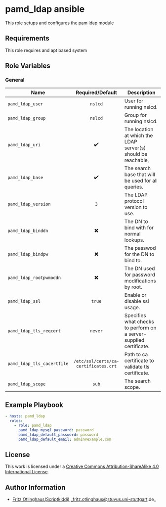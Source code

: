 # pamd_ldap ansible

This role setups and configures the pam ldap module


## Requirements

This role requires and apt based system


## Role Variables

### General

| Name                       | Required/Default                     | Description                                                        |
|----------------------------|:------------------------------------:|--------------------------------------------------------------------|
| `pamd_ldap_user`           | `nslcd`                              | User for running nslcd.                                            |
| `pamd_ldap_group`          | `nslcd`                              | Group for running nslcd.                                           |
| `pamd_ldap_uri`            | :heavy_check_mark:                   | The location at which the LDAP server(s) should be reachable,      |
| `pamd_ldap_base`           | :heavy_check_mark:                   | The search base that will be used for all queries.                 |
| `pamd_ldap_version`        | `3`                                  | The LDAP protocol version to use.                                  |
| `pamd_ldap_binddn`         | :heavy_multiplication_x:             | The DN to bind with for normal lookups.                            |
| `pamd_ldap_bindpw`         | :heavy_multiplication_x:             | The passwod for the DN to bind to.                                 |
| `pamd_ldap_rootpwmoddn`    | :heavy_multiplication_x:             | The DN used for password modifications by root.                    |
| `pamd_ldap_ssl`            | `true`                               | Enable or disable ssl usage.                                       |
| `pamd_ldap_tls_reqcert`    | `never`                              | Specifies what checks to perform on a server-supplied certificate. |
| `pamd_ldap_tls_cacertfile` | `/etc/ssl/certs/ca-certificates.crt` | Path to ca certificate to validate tls certificate.                |
| `pamd_ldap_scope`          | `sub`                                | The search scope.                                                  |

## Example Playbook

```yml
- hosts: pamd_ldap
  roles:
    - role: pamd_ldap
      pamd_ldap_mysql_password: password
      pamd_ldap_default_password: password
      pamd_ldap_default_email: admin@example.com
```

## License

This work is licensed under a [Creative Commons Attribution-ShareAlike 4.0 International License](http://creativecommons.org/licenses/by-sa/4.0/).


## Author Information

 * [Fritz Otlinghaus(Scriptkiddi)](https://github.com/Scriptkiddi) _fritz.otlinghaus@stuvus.uni-stuttgart.de_
